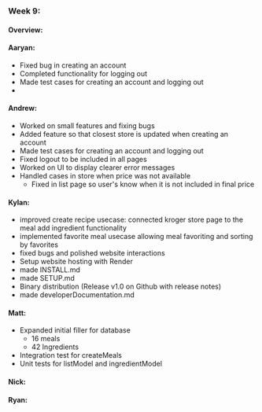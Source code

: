 ### Week 9:
#### Overview:

#### Aaryan:
- Fixed bug in creating an account
- Completed functionality for logging out
- Made test cases for creating an account and logging out
- 
#### Andrew:
- Worked on small features and fixing bugs
- Added feature so that closest store is updated when creating an account
- Made test cases for creating an account and logging out
- Fixed logout to be included in all pages
- Worked on UI to display clearer error messages
- Handled cases in store when price was not available
  - Fixed in list page so user's know when it is not included in final price
#### Kylan:
- improved create recipe usecase: connected kroger store page to the meal add ingredient functionality
- implemented favorite meal usecase allowing meal favoriting and sorting by favorites
- fixed bugs and polished website interactions
- Setup website hosting with Render
- made INSTALL.md
- made SETUP.md
- Binary distribution (Release v1.0 on Github with release notes)
- made developerDocumentation.md

#### Matt:
- Expanded initial filler for database
  + 16 meals
  + 42 Ingredients
- Integration test for createMeals
- Unit tests for listModel and ingredientModel

#### Nick:


#### Ryan:
